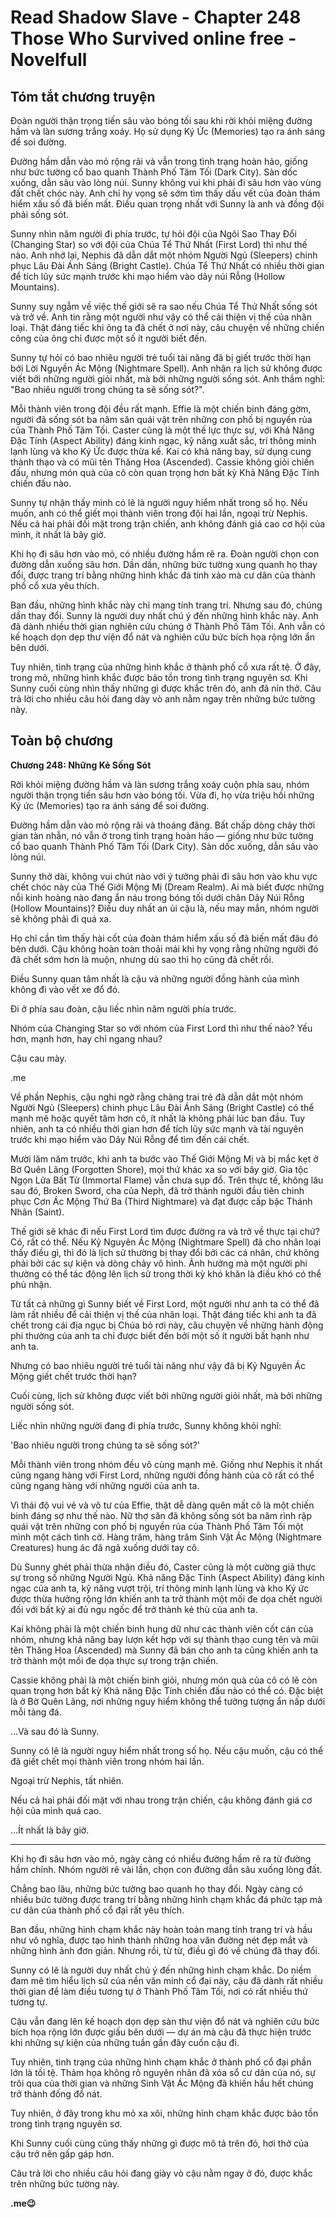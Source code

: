 # Read Shadow Slave - Chapter 248 Those Who Survived online free - Novelfull

## Tóm tắt chương truyện

Đoàn người thận trọng tiến sâu vào bóng tối sau khi rời khỏi miệng đường hầm và làn sương trắng xoáy. Họ sử dụng Ký Ức (Memories) tạo ra ánh sáng để soi đường.

Đường hầm dẫn vào mỏ rộng rãi và vẫn trong tình trạng hoàn hảo, giống như bức tường cổ bao quanh Thành Phố Tăm Tối (Dark City). Sàn dốc xuống, dẫn sâu vào lòng núi. Sunny không vui khi phải đi sâu hơn vào vùng đất chết chóc này. Anh chỉ hy vọng sẽ sớm tìm thấy dấu vết của đoàn thám hiểm xấu số đã biến mất. Điều quan trọng nhất với Sunny là anh và đồng đội phải sống sót.

Sunny nhìn năm người đi phía trước, tự hỏi đội của Ngôi Sao Thay Đổi (Changing Star) so với đội của Chúa Tể Thứ Nhất (First Lord) thì như thế nào. Anh nhớ lại, Nephis đã dẫn dắt một nhóm Người Ngủ (Sleepers) chinh phục Lâu Đài Ánh Sáng (Bright Castle). Chúa Tể Thứ Nhất có nhiều thời gian để tích lũy sức mạnh trước khi mạo hiểm vào dãy núi Rỗng (Hollow Mountains).

Sunny suy ngẫm về việc thế giới sẽ ra sao nếu Chúa Tể Thứ Nhất sống sót và trở về. Anh tin rằng một người như vậy có thể cải thiện vị thế của nhân loại. Thật đáng tiếc khi ông ta đã chết ở nơi này, câu chuyện về những chiến công của ông chỉ được một số ít người biết đến.

Sunny tự hỏi có bao nhiêu người trẻ tuổi tài năng đã bị giết trước thời hạn bởi Lời Nguyền Ác Mộng (Nightmare Spell). Anh nhận ra lịch sử không được viết bởi những người giỏi nhất, mà bởi những người sống sót. Anh thầm nghĩ: "Bao nhiêu người trong chúng ta sẽ sống sót?".

Mỗi thành viên trong đội đều rất mạnh. Effie là một chiến binh đáng gờm, người đã sống sót ba năm săn quái vật trên những con phố bị nguyền rủa của Thành Phố Tăm Tối. Caster cũng là một thế lực thực sự, với Khả Năng Đặc Tính (Aspect Ability) đáng kinh ngạc, kỹ năng xuất sắc, trí thông minh lạnh lùng và kho Ký Ức được thừa kế. Kai có khả năng bay, sử dụng cung thành thạo và có mũi tên Thăng Hoa (Ascended). Cassie không giỏi chiến đấu, nhưng món quà của cô còn quan trọng hơn bất kỳ Khả Năng Đặc Tính chiến đấu nào.

Sunny tự nhận thấy mình có lẽ là người nguy hiểm nhất trong số họ. Nếu muốn, anh có thể giết mọi thành viên trong đội hai lần, ngoại trừ Nephis. Nếu cả hai phải đối mặt trong trận chiến, anh không đánh giá cao cơ hội của mình, ít nhất là bây giờ.

Khi họ đi sâu hơn vào mỏ, có nhiều đường hầm rẽ ra. Đoàn người chọn con đường dẫn xuống sâu hơn. Dần dần, những bức tường xung quanh họ thay đổi, được trang trí bằng những hình khắc đá tinh xảo mà cư dân của thành phố cổ xưa yêu thích.

Ban đầu, những hình khắc này chỉ mang tính trang trí. Nhưng sau đó, chúng dần thay đổi. Sunny là người duy nhất chú ý đến những hình khắc này. Anh đã dành nhiều thời gian nghiên cứu chúng ở Thành Phố Tăm Tối. Anh vẫn có kế hoạch dọn dẹp thư viện đổ nát và nghiên cứu bức bích họa rộng lớn ẩn bên dưới.

Tuy nhiên, tình trạng của những hình khắc ở thành phố cổ xưa rất tệ. Ở đây, trong mỏ, những hình khắc được bảo tồn trong tình trạng nguyên sơ. Khi Sunny cuối cùng nhìn thấy những gì được khắc trên đó, anh đã nín thở. Câu trả lời cho nhiều câu hỏi đang dày vò anh nằm ngay trên những bức tường này.

## Toàn bộ chương

**Chương 248: Những Kẻ Sống Sót**

Rời khỏi miệng đường hầm và làn sương trắng xoáy cuộn phía sau, nhóm người thận trọng tiến sâu hơn vào bóng tối. Vừa đi, họ vừa triệu hồi những Ký ức (Memories) tạo ra ánh sáng để soi đường.

Đường hầm dẫn vào mỏ rộng rãi và thoáng đãng. Bất chấp dòng chảy thời gian tàn nhẫn, nó vẫn ở trong tình trạng hoàn hảo — giống như bức tường cổ bao quanh Thành Phố Tăm Tối (Dark City). Sàn dốc xuống, dẫn sâu vào lòng núi.

Sunny thở dài, không vui chút nào với ý tưởng phải đi sâu hơn vào khu vực chết chóc này của Thế Giới Mộng Mị (Dream Realm). Ai mà biết được những nỗi kinh hoàng nào đang ẩn náu trong bóng tối dưới chân Dãy Núi Rỗng (Hollow Mountains)? Điều duy nhất an ủi cậu là, nếu may mắn, nhóm người sẽ không phải đi quá xa.

Họ chỉ cần tìm thấy hài cốt của đoàn thám hiểm xấu số đã biến mất đâu đó bên dưới. Cậu không hoàn toàn thoải mái khi hy vọng rằng những người đó đã chết sớm hơn là muộn, nhưng dù sao thì họ cũng đã chết rồi.

Điều Sunny quan tâm nhất là cậu và những người đồng hành của mình không đi vào vết xe đổ đó.

Đi ở phía sau đoàn, cậu liếc nhìn năm người phía trước.

Nhóm của Changing Star so với nhóm của First Lord thì như thế nào? Yếu hơn, mạnh hơn, hay chỉ ngang nhau?

Cậu cau mày.

.me

Về phần Nephis, cậu nghi ngờ rằng chàng trai trẻ đã dẫn dắt một nhóm Người Ngủ (Sleepers) chinh phục Lâu Đài Ánh Sáng (Bright Castle) có thể mạnh mẽ hoặc quyết tâm hơn cô, ít nhất là không phải lúc ban đầu. Tuy nhiên, anh ta có nhiều thời gian hơn để tích lũy sức mạnh và tài nguyên trước khi mạo hiểm vào Dãy Núi Rỗng để tìm đến cái chết.

Mười lăm năm trước, khi anh ta bước vào Thế Giới Mộng Mị và bị mắc kẹt ở Bờ Quên Lãng (Forgotten Shore), mọi thứ khác xa so với bây giờ. Gia tộc Ngọn Lửa Bất Tử (Immortal Flame) vẫn chưa sụp đổ. Trên thực tế, không lâu sau đó, Broken Sword, cha của Neph, đã trở thành người đầu tiên chinh phục Cơn Ác Mộng Thứ Ba (Third Nightmare) và đạt được cấp bậc Thánh Nhân (Saint).

Thế giới sẽ khác đi nếu First Lord tìm được đường ra và trở về thực tại chứ? Có, rất có thể. Nếu Kỷ Nguyên Ác Mộng (Nightmare Spell) đã cho nhân loại thấy điều gì, thì đó là lịch sử thường bị thay đổi bởi các cá nhân, chứ không phải bởi các sự kiện và dòng chảy vô hình. Ảnh hưởng mà một người phi thường có thể tác động lên lịch sử trong thời kỳ khó khăn là điều khó có thể phủ nhận.

Từ tất cả những gì Sunny biết về First Lord, một người như anh ta có thể đã làm rất nhiều để cải thiện vị thế của nhân loại. Thật đáng tiếc khi anh ta đã chết trong cái địa ngục bị Chúa bỏ rơi này, câu chuyện về những hành động phi thường của anh ta chỉ được biết đến bởi một số ít người bất hạnh như anh ta.

Nhưng có bao nhiêu người trẻ tuổi tài năng như vậy đã bị Kỷ Nguyên Ác Mộng giết chết trước thời hạn?

Cuối cùng, lịch sử không được viết bởi những người giỏi nhất, mà bởi những người sống sót.

Liếc nhìn những người đang đi phía trước, Sunny không khỏi nghĩ:

'Bao nhiêu người trong chúng ta sẽ sống sót?'

Mỗi thành viên trong nhóm đều vô cùng mạnh mẽ. Giống như Nephis ít nhất cũng ngang hàng với First Lord, những người đồng hành của cô rất có thể cũng ngang hàng với những người của anh ta.

Vì thái độ vui vẻ và vô tư của Effie, thật dễ dàng quên mất cô là một chiến binh đáng sợ như thế nào. Nữ thợ săn đã không sống sót ba năm rình rập quái vật trên những con phố bị nguyền rủa của Thành Phố Tăm Tối một mình một cách tình cờ. Hàng trăm, hàng trăm Sinh Vật Ác Mộng (Nightmare Creatures) hung ác đã ngã xuống dưới tay cô.

Dù Sunny ghét phải thừa nhận điều đó, Caster cũng là một cường giả thực sự trong số những Người Ngủ. Khả năng Đặc Tính (Aspect Ability) đáng kinh ngạc của anh ta, kỹ năng vượt trội, trí thông minh lạnh lùng và kho Ký ức được thừa hưởng rộng lớn khiến anh ta trở thành một mối đe dọa chết người đối với bất kỳ ai đủ ngu ngốc để trở thành kẻ thù của anh ta.

Kai không phải là một chiến binh hung dữ như các thành viên cốt cán của nhóm, nhưng khả năng bay lượn kết hợp với sự thành thạo cung tên và mũi tên Thăng Hoa (Ascended) mà Sunny đã bán cho anh ta cũng khiến anh ta trở thành một mối đe dọa thực sự trong trận chiến.

Cassie không phải là một chiến binh giỏi, nhưng món quà của cô có lẽ còn quan trọng hơn bất kỳ Khả năng Đặc Tính chiến đấu nào có thể có. Đặc biệt là ở Bờ Quên Lãng, nơi những nguy hiểm không thể tưởng tượng ẩn nấp dưới mỗi tảng đá.

…Và sau đó là Sunny.

Sunny có lẽ là người nguy hiểm nhất trong số họ. Nếu cậu muốn, cậu có thể đã giết chết mọi thành viên trong nhóm hai lần.

Ngoại trừ Nephis, tất nhiên.

Nếu cả hai phải đối mặt với nhau trong trận chiến, cậu không đánh giá cơ hội của mình quá cao.

…Ít nhất là bây giờ.

***

Khi họ đi sâu hơn vào mỏ, ngày càng có nhiều đường hầm rẽ ra từ đường hầm chính. Nhóm người rẽ vài lần, chọn con đường dẫn sâu xuống lòng đất.

Chẳng bao lâu, những bức tường bao quanh họ thay đổi. Ngày càng có nhiều bức tường được trang trí bằng những hình chạm khắc đá phức tạp mà cư dân của thành phố cổ đại rất yêu thích.

Ban đầu, những hình chạm khắc này hoàn toàn mang tính trang trí và hầu như vô nghĩa, được tạo hình thành những hoa văn đường nét đẹp mắt và những hình ảnh đơn giản. Nhưng rồi, từ từ, điều gì đó về chúng đã thay đổi.

Sunny có lẽ là người duy nhất chú ý đến những hình chạm khắc. Do niềm đam mê tìm hiểu lịch sử của nền văn minh cổ đại này, cậu đã dành rất nhiều thời gian để làm điều tương tự ở Thành Phố Tăm Tối, nơi có rất nhiều thứ tương tự.

Cậu vẫn đang lên kế hoạch dọn dẹp sàn thư viện đổ nát và nghiên cứu bức bích họa rộng lớn được giấu bên dưới — dự án mà cậu đã thực hiện trước khi những sự kiện của những tuần gần đây cuốn cậu đi.

Tuy nhiên, tình trạng của những hình chạm khắc ở thành phố cổ đại phần lớn là tồi tệ. Thảm họa không rõ nguyên nhân đã xóa sổ cư dân của nó, sự trôi qua của thời gian và những Sinh Vật Ác Mộng đã khiến hầu hết chúng trở thành đống đổ nát.

Tuy nhiên, ở đây trong khu mỏ xa xôi, những hình chạm khắc được bảo tồn trong tình trạng nguyên sơ.

Khi Sunny cuối cùng cũng thấy những gì được mô tả trên đó, hơi thở của cậu trở nên gấp gáp hơn.

Câu trả lời cho nhiều câu hỏi đang giày vò cậu nằm ngay ở đó, được khắc trên những bức tường này.

**.me😉**